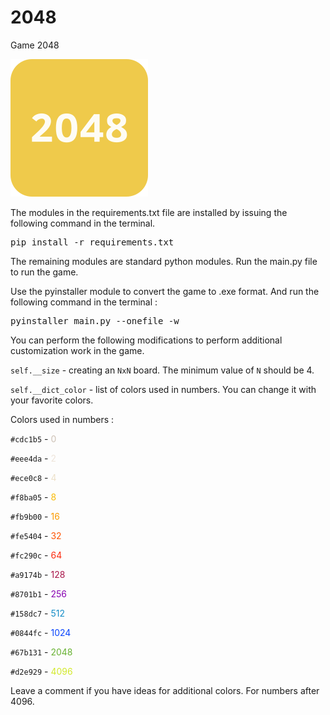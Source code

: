 # 2048
Game 2048

<img src="2048_logo.png">

The modules in the requirements.txt file are installed by issuing the following command in the terminal.

<pre>pip install -r requirements.txt</pre>

The remaining modules are standard python modules. Run the main.py file to run the game.

Use the pyinstaller module to convert the game to .exe format. And run the following command in the terminal :

<pre>pyinstaller main.py --onefile -w</pre>


You can perform the following modifications to perform additional customization work in the game.

<code>self.__size</code> - creating an <code>NxN</code> board. The minimum value of <code>N</code> should be 4.

<code>self.__dict_color</code> - list of colors used in numbers. You can change it with your favorite colors.



Colors used in numbers :

<code>#cdc1b5</code> - <span style="color:#cdc1b5">0</span>
 
<code>#eee4da</code> - <span style="color:#eee4da">2</span>

<code>#ece0c8</code> - <span style="color:#ece0c8">4</span>

<code>#f8ba05</code> - <span style="color:#f8ba05">8</span>

<code>#fb9b00</code> - <span style="color:#fb9b00">16</span>

<code>#fe5404</code> - <span style="color:#fe5404">32</span>

<code>#fc290c</code> - <span style="color:#fc290c">64</span>

<code>#a9174b</code> - <span style="color:#a9174b">128</span>

<code>#8701b1</code> - <span style="color:#8701b1">256</span>

<code>#158dc7</code> - <span style="color:#158dc7">512</span>

<code>#0844fc</code> - <span style="color:#0844fc">1024</span>

<code>#67b131</code> - <span style="color:#67b131">2048</span>

<code>#d2e929</code> - <span style="color:#d2e929">4096</span>

Leave a comment if you have ideas for additional colors. For numbers after 4096.

